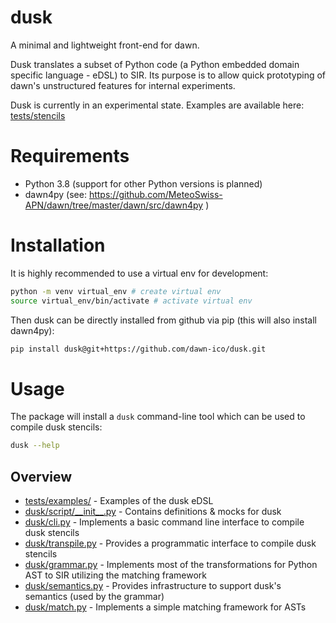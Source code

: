 # dusk

A minimal and lightweight front-end for dawn.

Dusk translates a subset of Python code (a Python embedded domain specific language - eDSL) to SIR. Its purpose is to allow quick
prototyping of dawn's unstructured features for internal experiments.

Dusk is currently in an experimental state. Examples are available here: [tests/stencils](tests/stencils/)

# Requirements

  * Python 3.8 (support for other Python versions is planned)
  * dawn4py (see: https://github.com/MeteoSwiss-APN/dawn/tree/master/dawn/src/dawn4py )

# Installation

It is highly recommended to use a virtual env for development:

```bash
python -m venv virtual_env # create virtual env
source virtual_env/bin/activate # activate virtual env
```

Then dusk can be directly installed from github via pip (this will also install dawn4py):

```bash
pip install dusk@git+https://github.com/dawn-ico/dusk.git
```

# Usage

The package will install a `dusk` command-line tool which can be used to compile dusk stencils:

```bash
dusk --help
```

## Overview
- [tests/examples/](tests/examples/) - Examples of the dusk eDSL
- [dusk/script/\_\_init\_\_.py](dusk/script/__init__.py) - Contains definitions & mocks for dusk
- [dusk/cli.py](dusk/cli.py) - Implements a basic command line interface to compile dusk stencils
- [dusk/transpile.py](dusk/transpile.py) - Provides a programmatic interface to compile dusk stencils
- [dusk/grammar.py](dusk/grammar.py) - Implements most of the transformations for Python AST to SIR utilizing the matching framework
- [dusk/semantics.py](dusk/semantics.py) - Provides infrastructure to support dusk's semantics (used by the grammar)
- [dusk/match.py](dusk/match.py) - Implements a simple matching framework for ASTs
